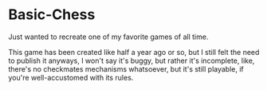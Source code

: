 # Basic-Chess
Just wanted to recreate one of my favorite games of all time.

This game has been created like half a year ago or so, but I still felt the need to publish it anyways, I won't say it's buggy, but rather it's incomplete, like, there's no checkmates mechanisms whatsoever, but it's still playable, if you're well-accustomed with its rules.
